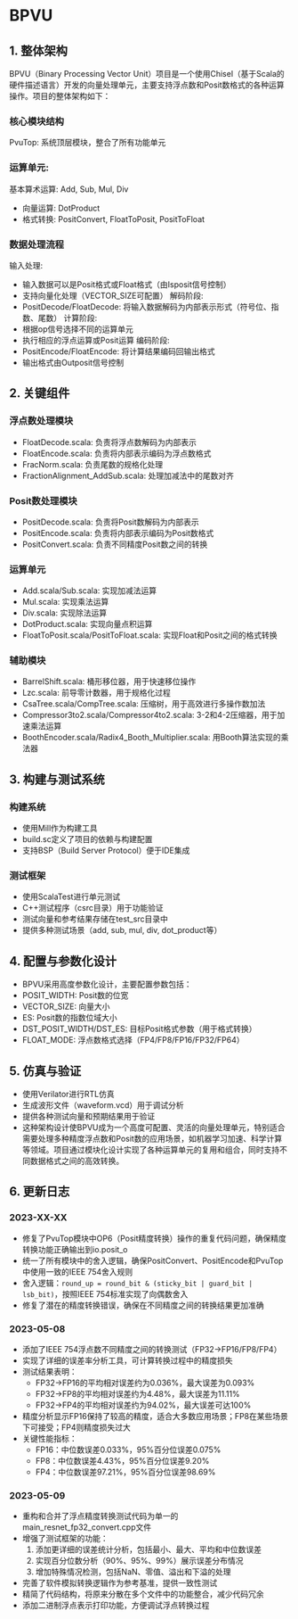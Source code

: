 # BPVU
## 1. 整体架构
BPVU（Binary Processing Vector Unit）项目是一个使用Chisel（基于Scala的硬件描述语言）开发的向量处理单元，主要支持浮点数和Posit数格式的各种运算操作。项目的整体架构如下：
### 核心模块结构
PvuTop: 系统顶层模块，整合了所有功能单元
### 运算单元:
基本算术运算: Add, Sub, Mul, Div
- 向量运算: DotProduct
- 格式转换: PositConvert, FloatToPosit, PositToFloat
### 数据处理流程
输入处理:
- 输入数据可以是Posit格式或Float格式（由Isposit信号控制）
- 支持向量化处理（VECTOR_SIZE可配置）
解码阶段:
- PositDecode/FloatDecode: 将输入数据解码为内部表示形式（符号位、指数、尾数）
计算阶段:
- 根据op信号选择不同的运算单元
- 执行相应的浮点运算或Posit运算
编码阶段:
- PositEncode/FloatEncode: 将计算结果编码回输出格式
- 输出格式由Outposit信号控制
## 2. 关键组件
### 浮点数处理模块
- FloatDecode.scala: 负责将浮点数解码为内部表示
- FloatEncode.scala: 负责将内部表示编码为浮点数格式
- FracNorm.scala: 负责尾数的规格化处理
- FractionAlignment_AddSub.scala: 处理加减法中的尾数对齐
### Posit数处理模块
- PositDecode.scala: 负责将Posit数解码为内部表示
- PositEncode.scala: 负责将内部表示编码为Posit数格式
- PositConvert.scala: 负责不同精度Posit数之间的转换
### 运算单元
- Add.scala/Sub.scala: 实现加减法运算
- Mul.scala: 实现乘法运算
- Div.scala: 实现除法运算
- DotProduct.scala: 实现向量点积运算
- FloatToPosit.scala/PositToFloat.scala: 实现Float和Posit之间的格式转换
### 辅助模块
- BarrelShift.scala: 桶形移位器，用于快速移位操作
- Lzc.scala: 前导零计数器，用于规格化过程
- CsaTree.scala/CompTree.scala: 压缩树，用于高效进行多操作数加法
- Compressor3to2.scala/Compressor4to2.scala: 3-2和4-2压缩器，用于加速乘法运算
- BoothEncoder.scala/Radix4_Booth_Multiplier.scala: 用Booth算法实现的乘法器
## 3. 构建与测试系统
### 构建系统
- 使用Mill作为构建工具
- build.sc定义了项目的依赖与构建配置
- 支持BSP（Build Server Protocol）便于IDE集成
### 测试框架
- 使用ScalaTest进行单元测试
- C++测试程序（csrc目录）用于功能验证
- 测试向量和参考结果存储在test_src目录中
- 提供多种测试场景（add, sub, mul, div, dot_product等）
## 4. 配置与参数化设计
- BPVU采用高度参数化设计，主要配置参数包括：
- POSIT_WIDTH: Posit数的位宽
- VECTOR_SIZE: 向量大小
- ES: Posit数的指数位域大小
- DST_POSIT_WIDTH/DST_ES: 目标Posit格式参数（用于格式转换）
- FLOAT_MODE: 浮点数格式选择（FP4/FP8/FP16/FP32/FP64）
## 5. 仿真与验证
- 使用Verilator进行RTL仿真
- 生成波形文件（waveform.vcd）用于调试分析
- 提供各种测试向量和预期结果用于验证
- 这种架构设计使BPVU成为一个高度可配置、灵活的向量处理单元，特别适合需要处理多种精度浮点数和Posit数的应用场景，如机器学习加速、科学计算等领域。项目通过模块化设计实现了各种运算单元的复用和组合，同时支持不同数据格式之间的高效转换。

## 6. 更新日志
### 2023-XX-XX
- 修复了PvuTop模块中OP6（Posit精度转换）操作的重复代码问题，确保精度转换功能正确输出到io.posit_o
- 统一了所有模块中的舍入逻辑，确保PositConvert、PositEncode和PvuTop中使用一致的IEEE 754舍入规则
- 舍入逻辑：`round_up = round_bit & (sticky_bit | guard_bit | lsb_bit)`，按照IEEE 754标准实现了向偶数舍入
- 修复了潜在的精度转换错误，确保在不同精度之间的转换结果更加准确

### 2023-05-08
- 添加了IEEE 754浮点数不同精度之间的转换测试（FP32→FP16/FP8/FP4）
- 实现了详细的误差率分析工具，可计算转换过程中的精度损失
- 测试结果表明：
  - FP32→FP16的平均相对误差约为0.036%，最大误差为0.093%
  - FP32→FP8的平均相对误差约为4.48%，最大误差为11.11%
  - FP32→FP4的平均相对误差约为94.02%，最大误差可达100%
- 精度分析显示FP16保持了较高的精度，适合大多数应用场景；FP8在某些场景下可接受；FP4则精度损失过大
- 关键性能指标：
  - FP16：中位数误差0.033%，95%百分位误差0.075%
  - FP8：中位数误差4.43%，95%百分位误差9.20%
  - FP4：中位数误差97.21%，95%百分位误差98.69%

### 2023-05-09
- 重构和合并了浮点精度转换测试代码为单一的main_resnet_fp32_convert.cpp文件
- 增强了测试框架的功能：
  1. 添加更详细的误差统计分析，包括最小、最大、平均和中位数误差
  2. 实现百分位数分析（90%、95%、99%）展示误差分布情况
  3. 增加特殊情况检测，包括NaN、零值、溢出和下溢的处理
- 完善了软件模拟转换逻辑作为参考基准，提供一致性测试
- 精简了代码结构，将原来分散在多个文件中的功能整合，减少代码冗余
- 添加二进制浮点表示打印功能，方便调试浮点转换过程